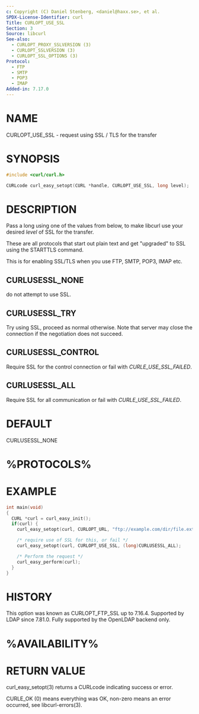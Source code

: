 ```yaml
---
c: Copyright (C) Daniel Stenberg, <daniel@haxx.se>, et al.
SPDX-License-Identifier: curl
Title: CURLOPT_USE_SSL
Section: 3
Source: libcurl
See-also:
  - CURLOPT_PROXY_SSLVERSION (3)
  - CURLOPT_SSLVERSION (3)
  - CURLOPT_SSL_OPTIONS (3)
Protocol:
  - FTP
  - SMTP
  - POP3
  - IMAP
Added-in: 7.17.0
---
```


# NAME

CURLOPT_USE_SSL - request using SSL / TLS for the transfer

# SYNOPSIS

~~~c
#include <curl/curl.h>

CURLcode curl_easy_setopt(CURL *handle, CURLOPT_USE_SSL, long level);
~~~

# DESCRIPTION

Pass a long using one of the values from below, to make libcurl use your
desired *level* of SSL for the transfer.

These are all protocols that start out plain text and get "upgraded" to SSL
using the STARTTLS command.

This is for enabling SSL/TLS when you use FTP, SMTP, POP3, IMAP etc.

## CURLUSESSL_NONE

do not attempt to use SSL.

## CURLUSESSL_TRY

Try using SSL, proceed as normal otherwise. Note that server may close the
connection if the negotiation does not succeed.

## CURLUSESSL_CONTROL

Require SSL for the control connection or fail with *CURLE_USE_SSL_FAILED*.

## CURLUSESSL_ALL

Require SSL for all communication or fail with *CURLE_USE_SSL_FAILED*.

# DEFAULT

CURLUSESSL_NONE

# %PROTOCOLS%

# EXAMPLE

~~~c
int main(void)
{
  CURL *curl = curl_easy_init();
  if(curl) {
    curl_easy_setopt(curl, CURLOPT_URL, "ftp://example.com/dir/file.ext");

    /* require use of SSL for this, or fail */
    curl_easy_setopt(curl, CURLOPT_USE_SSL, (long)CURLUSESSL_ALL);

    /* Perform the request */
    curl_easy_perform(curl);
  }
}
~~~

# HISTORY

This option was known as CURLOPT_FTP_SSL up to 7.16.4. Supported by LDAP since
7.81.0. Fully supported by the OpenLDAP backend only.

# %AVAILABILITY%

# RETURN VALUE

curl_easy_setopt(3) returns a CURLcode indicating success or error.

CURLE_OK (0) means everything was OK, non-zero means an error occurred, see
libcurl-errors(3).
